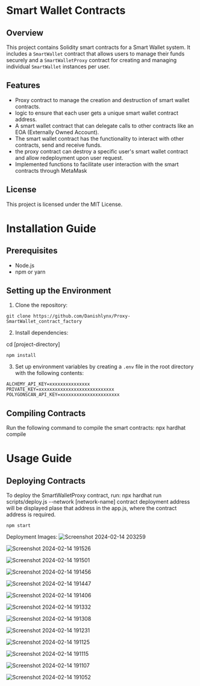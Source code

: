# Smart Wallet Contracts

## Overview
This project contains Solidity smart contracts for a Smart Wallet system. It includes a `SmartWallet` contract that allows users to manage their funds securely and a `SmartWalletProxy` contract for creating and managing individual `SmartWallet` instances per user.

## Features
- Proxy contract to manage the creation and destruction of smart wallet contracts.
- logic to ensure that each user gets a unique smart wallet contract address.
- A smart wallet contract that can delegate calls to other contracts like an EOA (Externally Owned Account).
- The smart wallet contract has the functionality to interact with other contracts, send and receive funds.
- the proxy contract can destroy a specific user's smart wallet contract and allow redeployment upon user request.
- Implemented functions to facilitate user interaction with the smart contracts through MetaMask


## License
This project is licensed under the MIT License.


# Installation Guide

## Prerequisites
- Node.js
- npm or yarn

## Setting up the Environment
1. Clone the repository: 
```
git clone https://github.com/Danishlynx/Proxy-SmartWallet_contract_factory

```
2. Install dependencies:

cd [project-directory]
```
npm install
```

3. Set up environment variables by creating a `.env` file in the root directory with the following contents:
```
ALCHEMY_API_KEY=xxxxxxxxxxxxxxx
PRIVATE_KEY=xxxxxxxxxxxxxxxxxxxxxxxxxxxx
POLYGONSCAN_API_KEY=xxxxxxxxxxxxxxxxxxxxxx
```


## Compiling Contracts
Run the following command to compile the smart contracts:
npx hardhat compile

# Usage Guide

## Deploying Contracts
To deploy the SmartWalletProxy contract, run:
npx hardhat run scripts/deploy.js --network [network-name]
contract deployment address will be displayed
plase that address in the app.js, where the contract address is required.

```
npm start
``` 




Deployment Images:
![Screenshot 2024-02-14 203259](https://github.com/Danishlynx/Proxy-SmartWallet_contract_factory/assets/69537135/e7aeb4a4-9fae-4d95-8893-c5f80bdea0ad)

![Screenshot 2024-02-14 191526](https://github.com/Danishlynx/Proxy-SmartWallet_contract_factory/assets/69537135/11a57759-8902-49a3-8c26-6933f56e9448)

![Screenshot 2024-02-14 191501](https://github.com/Danishlynx/Proxy-SmartWallet_contract_factory/assets/69537135/8dfc6aa1-014d-4c45-b53c-62c9ef8ebdec)

![Screenshot 2024-02-14 191456](https://github.com/Danishlynx/Proxy-SmartWallet_contract_factory/assets/69537135/fb8e9f33-6f52-4585-8181-2cf6278d032b)

![Screenshot 2024-02-14 191447](https://github.com/Danishlynx/Proxy-SmartWallet_contract_factory/assets/69537135/2dfd71fc-a70c-456f-a591-5e18c72cf534)

![Screenshot 2024-02-14 191406](https://github.com/Danishlynx/Proxy-SmartWallet_contract_factory/assets/69537135/ad764ccf-b12a-4dc5-ae16-f308a5ec9513)

![Screenshot 2024-02-14 191332](https://github.com/Danishlynx/Proxy-SmartWallet_contract_factory/assets/69537135/f01e2fba-453f-4a55-8cbd-f03c0a03d3ac)

![Screenshot 2024-02-14 191308](https://github.com/Danishlynx/Proxy-SmartWallet_contract_factory/assets/69537135/4ccea338-6c02-46da-9ddd-0b96b84c43b0)

![Screenshot 2024-02-14 191231](https://github.com/Danishlynx/Proxy-SmartWallet_contract_factory/assets/69537135/1f82402e-60a5-4064-b8b8-94f2b35b5403)

![Screenshot 2024-02-14 191125](https://github.com/Danishlynx/Proxy-SmartWallet_contract_factory/assets/69537135/6bbc05e6-b70d-42e3-b8d5-6e93be1a9344)

![Screenshot 2024-02-14 191115](https://github.com/Danishlynx/Proxy-SmartWallet_contract_factory/assets/69537135/e7ffef92-31f8-4493-b0d8-ac6a916e96f2)

![Screenshot 2024-02-14 191107](https://github.com/Danishlynx/Proxy-SmartWallet_contract_factory/assets/69537135/bf652ecf-33ed-4428-8587-a9d447e38af0)

![Screenshot 2024-02-14 191052](https://github.com/Danishlynx/Proxy-SmartWallet_contract_factory/assets/69537135/f799a1bf-5898-4f79-876d-cf1afff53236)




